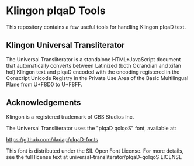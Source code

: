 Klingon pIqaD Tools
===================

This repository contains a few useful tools for handling Klingon pIqaD text.

Klingon Universal Transliterator
--------------------------------

The Universal Transliterator is a standalone HTML+JavaScript document that
automatically converts between Latinized (both Okrandian and xifan hol) Klingon
text and pIqaD encoded with the encoding registered in the Conscript Unicode
Registry in the Private Use Area of the Basic Multilingual Plane from U+F8D0
to U+F8FF.

Acknowledgements
----------------

Klingon is a registered trademark of CBS Studios Inc.

The Universal Transliterator uses the "pIqaD qolqoS" font, available at:

https://github.com/dadap/pIqaD-fonts

This font is distributed under the SIL Open Font License. For more details, see
the full license text at universal-transliterator/pIqaD-qolqoS.LICENSE
